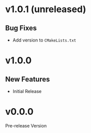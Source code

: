 # v1.0.1 (unreleased)

## Bug Fixes

- Add version to `CMakeLists.txt`

# v1.0.0

## New Features

- Initial Release

# v0.0.0

Pre-release Version
